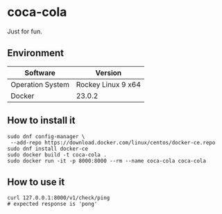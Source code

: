 # coca-cola

Just for fun.

## Environment

| Software         | Version            |
|------------------|--------------------|
| Operation System | Rockey Linux 9 x64 |
| Docker           | 23.0.2             |

## How to install it

```shell
sudo dnf config-manager \
 --add-repo https://download.docker.com/linux/centos/docker-ce.repo
sudo dnf install docker-ce
sudo docker build -t coca-cola .
sudo docker run -it -p 8000:8000 --rm --name coca-cola coca-cola
```

## How to use it

```shell
curl 127.0.0.1:8000/v1/check/ping
# expected response is 'pong'
```
